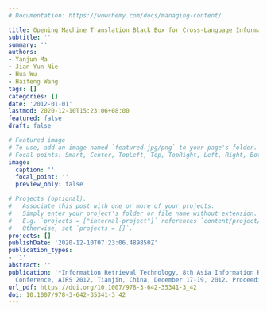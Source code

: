 ```yaml
---
# Documentation: https://wowchemy.com/docs/managing-content/

title: Opening Machine Translation Black Box for Cross-Language Information Retrieval
subtitle: ''
summary: ''
authors:
- Yanjun Ma
- Jian-Yun Nie
- Hua Wu
- Haifeng Wang
tags: []
categories: []
date: '2012-01-01'
lastmod: 2020-12-10T15:23:06+08:00
featured: false
draft: false

# Featured image
# To use, add an image named `featured.jpg/png` to your page's folder.
# Focal points: Smart, Center, TopLeft, Top, TopRight, Left, Right, BottomLeft, Bottom, BottomRight.
image:
  caption: ''
  focal_point: ''
  preview_only: false

# Projects (optional).
#   Associate this post with one or more of your projects.
#   Simply enter your project's folder or file name without extension.
#   E.g. `projects = ["internal-project"]` references `content/project/deep-learning/index.md`.
#   Otherwise, set `projects = []`.
projects: []
publishDate: '2020-12-10T07:23:06.489850Z'
publication_types:
- '1'
abstract: ''
publication: '*Information Retrieval Technology, 8th Asia Information Retrieval Societies
  Conference, AIRS 2012, Tianjin, China, December 17-19, 2012. Proceedings*'
url_pdf: https://doi.org/10.1007/978-3-642-35341-3_42
doi: 10.1007/978-3-642-35341-3_42
---
```

